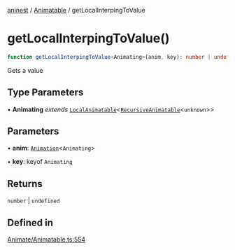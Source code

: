 [aninest](../../index.md) / [Animatable](../index.md) / getLocalInterpingToValue

# getLocalInterpingToValue()

```ts
function getLocalInterpingToValue<Animating>(anim, key): number | undefined
```

Gets a value

## Type Parameters

• **Animating** *extends* [`LocalAnimatable`](../../AnimatableTypes/type-aliases/LocalAnimatable.md)\<[`RecursiveAnimatable`](../../AnimatableTypes/type-aliases/RecursiveAnimatable.md)\<`unknown`\>\>

## Parameters

• **anim**: [`Animation`](../../AnimatableTypes/type-aliases/Animation.md)\<`Animating`\>

• **key**: keyof `Animating`

## Returns

`number` \| `undefined`

## Defined in

[Animate/Animatable.ts:554](https://github.com/zphrs/aninest/blob/c0759892862ca3c4697d159317f2939666662924/core/src/Animate/Animatable.ts#L554)
